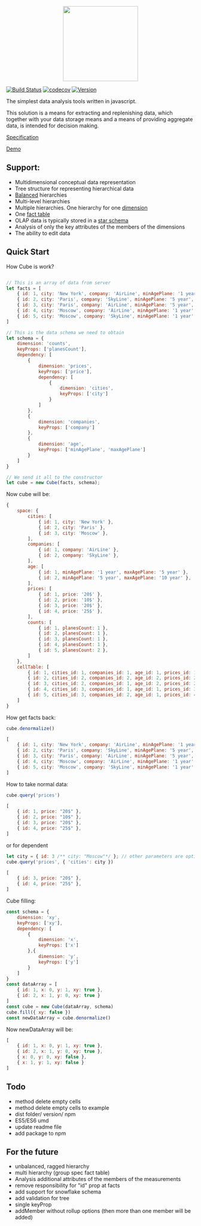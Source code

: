 <div align="center">
  <a href="https://github.com/feonit/olap-cube">
	<img width="200" height="200" src="https://raw.githubusercontent.com/feonit/olap-cube-js/master/cube.jpg">
  </a>
</div>

[![Build Status](https://travis-ci.org/feonit/olap-cube-js.svg?branch=master)](https://travis-ci.org/feonit/olap-cube-js)
[![codecov](https://codecov.io/gh/feonit/olap-cube-js/branch/master/graph/badge.svg)](https://codecov.io/gh/feonit/olap-cube-js)
[![Version](https://img.shields.io/npm/v/olap-cube-js.svg)](https://www.npmjs.com/package/olap-cube-js)

The simplest data analysis tools written in javascript.

This solution is a means for extracting and replenishing data, which together with your data storage means and a means of providing aggregate data, is intended for decision making.

[1]: https://en.wikipedia.org/wiki/Star_schema
[2]: https://en.wikipedia.org/wiki/Fact_table
[3]: https://en.wikipedia.org/wiki/Dimension_(data_warehouse)
[4]: https://www.ibm.com/support/knowledgecenter/en/SSEPGG_9.7.0/com.ibm.db2.abx.cub.doc/abx-c-cube-balancedandunbalancedhierarchies.html
[5]: https://feonit.github.io/olap-cube-js/spec/
[6]: https://feonit.github.io/olap-cube-js/examples/product-table/index.html

[Specification][5]

[Demo][6]

## Support:
- Multidimensional conceptual data representation
- Tree structure for representing hierarchical data
- [Balanced][4] hierarchies
- Multi-level hierarchies
- Multiple hierarchies. One hierarchy for one [dimension][3] 
- One [fact table][2]
- OLAP data is typically stored in a [star schema][1]
- Analysis of only the key attributes of the members of the dimensions
- The ability to edit data


## Quick Start
How Cube is work?
```javascript

// This is an array of data from server
let facts = [
	{ id: 1, city: 'New York', company: 'AirLine', minAgePlane: '1 year', maxAgePlane: '5 year', planesCount: 1, price: '20$'},
	{ id: 2, city: 'Paris', company: 'SkyLine', minAgePlane: '5 year', maxAgePlane: '10 year', planesCount: 1, price: '10$'},
	{ id: 3, city: 'Paris', company: 'AirLine', minAgePlane: '5 year', maxAgePlane: '10 year', planesCount: 1, price: '10$'},
	{ id: 4, city: 'Moscow', company: 'AirLine', minAgePlane: '1 year', maxAgePlane: '5 year', planesCount: 1, price: '20$'},
	{ id: 5, city: 'Moscow', company: 'SkyLine', minAgePlane: '1 year', maxAgePlane: '5 year', planesCount: 2, price: '25$'},
]

// This is the data schema we need to obtain
let schema = {
	dimension: 'counts',
	keyProps: ['planesCount'],
	dependency: [
		{
			dimension: 'prices',
			keyProps: ['price'],
			dependency: [
				{
					dimension: 'cities',
					keyProps: ['city']
				}
			]
		},
		{
			dimension: 'companies',
			keyProps: ['company']
		},
		{
			dimension: 'age',
			keyProps: ['minAgePlane', 'maxAgePlane']
		}
	]
}

// We send it all to the constructor
let cube = new Cube(facts, schema);

```
Now cube will be:

```js
{
	space: {
		cities: [
			{ id: 1, city: 'New York' },
			{ id: 2, city: 'Paris' },
			{ id: 3, city: 'Moscow' },
		],
		companies: [
			{ id: 1, company: 'AirLine' },
			{ id: 2, company: 'SkyLine' },
		],
		age: [
			{ id: 1, minAgePlane: '1 year', maxAgePlane: '5 year' },
			{ id: 2, minAgePlane: '5 year', maxAgePlane: '10 year' },
		],
		prices: [
			{ id: 1, price: '20$' },
			{ id: 2, price: '10$' },
			{ id: 3, price: '20$' },
			{ id: 4, price: '25$' },
		],
		counts: [
			{ id: 1, planesCount: 1 },
			{ id: 2, planesCount: 1 },
			{ id: 3, planesCount: 1 },
			{ id: 4, planesCount: 1 },
			{ id: 5, planesCount: 2 },
		]
	},
	cellTable: [
		{ id: 1, cities_id: 1, companies_id: 1, age_id: 1, prices_id: 1, counts_id: 1 },
		{ id: 2, cities_id: 2, companies_id: 2, age_id: 2, prices_id: 2, counts_id: 3 },
		{ id: 3, cities_id: 2, companies_id: 1, age_id: 2, prices_id: 2, counts_id: 2 },
		{ id: 4, cities_id: 3, companies_id: 1, age_id: 1, prices_id: 3, counts_id: 4 },
		{ id: 5, cities_id: 3, companies_id: 2, age_id: 1, prices_id: 4, counts_id: 5 },
	]
}
```
How get facts back:

```javascript
cube.denormalize()

```
```js
[
	{ id: 1, city: 'New York', company: 'AirLine', minAgePlane: '1 year', maxAgePlane: '5 year', planesCount: 1, price: '20$'},
	{ id: 2, city: 'Paris', company: 'SkyLine', minAgePlane: '5 year', maxAgePlane: '10 year', planesCount: 1, price: '10$'},
	{ id: 3, city: 'Paris', company: 'AirLine', minAgePlane: '5 year', maxAgePlane: '10 year', planesCount: 1, price: '10$'},
	{ id: 4, city: 'Moscow', company: 'AirLine', minAgePlane: '1 year', maxAgePlane: '5 year', planesCount: 1, price: '20$'},
	{ id: 5, city: 'Moscow', company: 'SkyLine', minAgePlane: '1 year', maxAgePlane: '5 year', planesCount: 2, price: '25$'},
]
```

How to take normal data:

```javascript
cube.query('prices')
```

```js
[
	{ id: 1, price: "20$" },
	{ id: 2, price: "10$" },
	{ id: 3, price: "20$" },
	{ id: 4, price: "25$" },
]
```
or for dependent
```javascript
let city = { id: 3 /** city: "Moscow"*/ }; // other parameters are optional
cube.query('prices', { 'cities': city })
```

```js
[
	{ id: 3, price: "20$" },
	{ id: 4, price: "25$" },
]
```

Cube filling:

```js
const schema = {
	dimension: 'xy',
	keyProps: ['xy'],
	dependency: [
		{
			dimension: 'x',
			keyProps: ['x']
		},{
			dimension: 'y',
			keyProps: ['y']
		}
	]
}
const dataArray = [
	{ id: 1, x: 0, y: 1, xy: true },
	{ id: 2, x: 1, y: 0, xy: true }
]
const cube = new Cube(dataArray, schema)
cube.fill({ xy: false })
const newDataArray = cube.denormalize()

```

Now newDataArray will be:
```js
[
	{ id: 1, x: 0, y: 1, xy: true },
	{ id: 2, x: 1, y: 0, xy: true },
	{ x: 0, y: 0, xy: false },
	{ x: 1, y: 1, xy: false }
]

```

## Todo
- method delete empty cells
- method delete empty cells to example
- dist folder/ version/ npm
- ES5/ES6 umd
- update readme file
- add package to npm

## For the future
- unbalanced, ragged hierarchy
- multi hierarchy (group spec fact table)
- Analysis additional attributes of the members of the measurements
- remove responsibility for "id" prop at facts
- add support for snowflake schema
- add validation for tree 
- single keyProp
- addMember without rollup options (then more than one member will be added)

